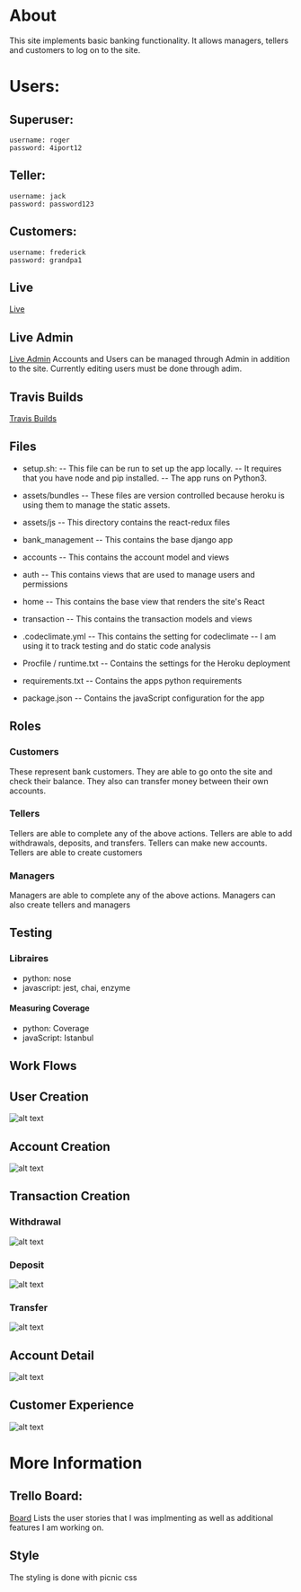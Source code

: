 # About
This site implements basic banking functionality.
It allows managers, tellers and customers to log on to the site.

# Users:
## Superuser:
    username: roger
    password: 4iport12

## Teller:
    username: jack
    password: password123

## Customers:
    username: frederick
    password: grandpa1

## Live
[Live](https://serene-beach-16856.herokuapp.com/)

## Live Admin
[Live Admin](https://serene-beach-16856.herokuapp.com/admin/login/)
Accounts and Users can be managed through Admin in addition to the site.
Currently editing users must be done through adim.

## Travis Builds
[Travis Builds](https://travis-ci.org/jasminenoack/test-site/branches)

## Files

- setup.sh:
-- This file can be run to set up the app locally.
-- It requires that you have node and pip installed.
-- The app runs on Python3.

- assets/bundles
-- These files are version controlled because heroku is using them to manage the static assets.

- assets/js
-- This directory contains the react-redux files

- bank_management
-- This contains the base django app

- accounts
-- This contains the account model and views

- auth
-- This contains views that are used to manage users and permissions

- home
-- This contains the base view that renders the site's React

- transaction
-- This contains the transaction models and views

- .codeclimate.yml
-- This contains the setting for codeclimate
-- I am using it to track testing and do static code analysis

- Procfile / runtime.txt
-- Contains the settings for the Heroku deployment

- requirements.txt
-- Contains the apps python requirements

- package.json
-- Contains the javaScript configuration for the app

## Roles

### Customers
These represent bank customers.
They are able to go onto the site and check their balance.
They also can transfer money between their own accounts.

### Tellers
Tellers are able to complete any of the above actions.
Tellers are able to add withdrawals, deposits, and transfers.
Tellers can make new accounts.
Tellers are able to create customers

### Managers
Managers are able to complete any of the above actions.
Managers can also create tellers and managers

## Testing

### Libraires
- python: nose
- javascript: jest, chai, enzyme

#### Measuring Coverage
- python: Coverage
- javaScript: Istanbul

## Work Flows

## User Creation
![alt text](https://d3vv6lp55qjaqc.cloudfront.net/items/1V2B1W2v0t1g35342r3n/Screen%20Recording%202016-08-29%20at%2001.59%20AM.gif "User Creation")

## Account Creation
![alt text](https://d3vv6lp55qjaqc.cloudfront.net/items/0e0y2B3e1X0G0v462B1v/Screen%20Recording%202016-08-29%20at%2002.05%20AM.gif "Account Creation")

## Transaction Creation
### Withdrawal
![alt text](https://d3vv6lp55qjaqc.cloudfront.net/items/0p0U3o1B1v3h1q3F2l3F/Screen%20Recording%202016-08-29%20at%2002.06%20AM.gif "Withdrawal Creation")
### Deposit
![alt text](https://d3vv6lp55qjaqc.cloudfront.net/items/373R3e2K1O2H253k3J3v/Screen%20Recording%202016-08-29%20at%2002.07%20AM.gif "Deposit Creation")
### Transfer
![alt text](https://d3vv6lp55qjaqc.cloudfront.net/items/3t0E201B2h0J2i3e0s2U/Screen%20Recording%202016-08-29%20at%2002.08%20AM.gif "Transfer Creation")

## Account Detail
![alt text](https://d3vv6lp55qjaqc.cloudfront.net/items/1F1m150t2G3h0E3i2E1k/Screen%20Shot%202016-08-29%20at%204.44.39%20AM.png "Account Detail")


## Customer Experience

![alt text](https://d3vv6lp55qjaqc.cloudfront.net/items/1l091g0h3E0A2S2M0L3T/Screen%20Recording%202016-08-29%20at%2002.46%20AM.gif "Customer Experience")

# More Information

## Trello Board:
[Board](https://trello.com/b/FJbGahi9/banking-app)
Lists the user stories that I was implmenting as well as additional features I am working on.

## Style
The styling is done with picnic css
